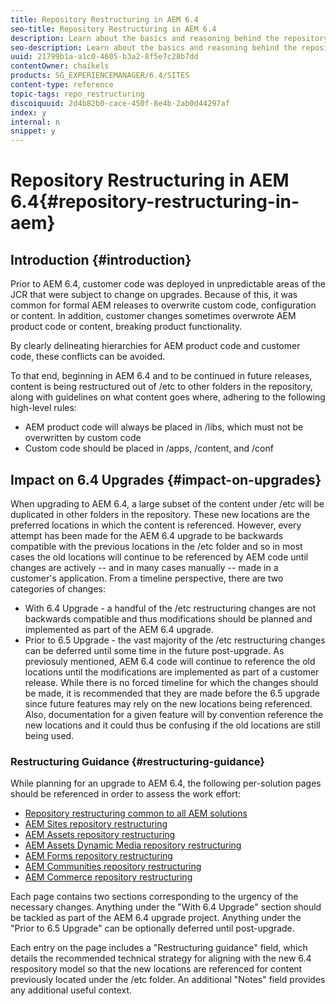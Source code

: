 ```yaml
---
title: Repository Restructuring in AEM 6.4
seo-title: Repository Restructuring in AEM 6.4
description: Learn about the basics and reasoning behind the repository restructuring in AEM 6.4
seo-description: Learn about the basics and reasoning behind the repository restructuring in AEM 6.4
uuid: 21799b1a-a1c0-4605-b3a2-8f5e7c28b7dd
contentOwner: chaikels
products: SG_EXPERIENCEMANAGER/6.4/SITES
content-type: reference
topic-tags: repo_restructuring
discoiquuid: 2d4b82b0-cace-450f-8e4b-2ab0d44297af
index: y
internal: n
snippet: y
---
```


# Repository Restructuring in AEM 6.4{#repository-restructuring-in-aem}

## Introduction {#introduction}

Prior to AEM 6.4, customer code was deployed in unpredictable areas of the JCR that were subject to change on upgrades. Because of this, it was common for formal AEM releases to overwrite custom code, configuration or content. In addition, customer changes sometimes overwrote AEM product code or content, breaking product functionality.

By clearly delineating hierarchies for AEM product code and customer code, these conflicts can be avoided.

To that end, beginning in AEM 6.4 and to be continued in future releases, content is being restructured out of /etc to other folders in the repository, along with guidelines on what content goes where, adhering to the following high-level rules:

* AEM product code will always be placed in /libs, which must not be overwritten by custom code
* Custom code should be placed in /apps, /content, and /conf

## Impact on 6.4 Upgrades {#impact-on-upgrades}

When upgrading to AEM 6.4, a large subset of the content under /etc will be duplicated in other folders in the repository. These new locations are the preferred locations in which the content is referenced. However, every attempt has been made for the AEM 6.4 upgrade to be backwards compatible with the previous locations in the /etc folder and so in most cases the old locations will continue to be referenced by AEM code until changes are actively -- and in many cases manually -- made in a customer's application. From a timeline perspective, there are two categories of changes:

* With 6.4 Upgrade - a handful of the /etc restructuring changes are not backwards compatible and thus modifications should be planned and implemented as part of the AEM 6.4 upgrade.
* Prior to 6.5 Upgrade - the vast majority of the /etc restructuring changes can be deferred until some time in the future post-upgrade. As previosuly mentioned, AEM 6.4 code will continue to reference the old locations until the modifications are implemented as part of a customer release. While there is no forced timeline for which the changes should be made, it is recommended that they are made before the 6.5 upgrade since future features may rely on the new locations being referenced. Also, documentation for a given feature will by convention reference the new locations and it could thus be confusing if the old locations are still being used.

<!--
Comment Type: annotation
Last Modified By: dgonzale
Last Modified Date: 2018-05-24T14:16:39.210-0400
Not sure if in this or the next section, it might be worth calling out that not all changes will be required for all customers; but only if the customer is using this functionality (even within a section). Each row must be evaluated if it will affect the customer AEM installation/deployment.
-->

### Restructuring Guidance {#restructuring-guidance}

While planning for an upgrade to AEM 6.4, the following per-solution pages should be referenced in order to assess the work effort:

* [Repository restructuring common to all AEM solutions](../../../sites/deploying/using/all-repository-restructuring-in-aem-6-4.md)
* [AEM Sites repository restructuring](../../../sites/deploying/using/sites-repository-restructuring-in-aem-6-4.md)
* [AEM Assets repository restructuring](../../../sites/deploying/using/assets-repository-restructuring-in-aem-6-4.md)
* [AEM Assets Dynamic Media repository restructuring](../../../sites/deploying/using/dynamicmedia-repository-restructuring-in-aem-6-4.md)
* [AEM Forms repository restructuring](../../../sites/deploying/using/forms-repository-restructuring-in-aem-6-4.md)
* [AEM Communities repository restructuring](../../../sites/deploying/using/communities-repository-restructuring-in-aem-6-4.md)
* [AEM Commerce repository restructuring](../../../sites/deploying/using/ecommerce-repository-restructuring-in-aem-6-4.md)

Each page contains two sections corresponding to the urgency of the necessary changes. Anything under the "With 6.4 Upgrade" section should be tackled as part of the AEM 6.4 upgrade project. Anything under the "Prior to 6.5 Upgrade" can be optionally deferred until post-upgrade.

Each entry on the page includes a "Restructuring guidance" field, which details the recommended technical strategy for aligning with the new 6.4  respository  model so that the new locations are referenced for content previously located under the /etc folder. An additional "Notes" field provides any additional useful context.
